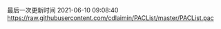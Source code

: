 最后一次更新时间 2021-06-10 09:08:40
https://raw.githubusercontent.com/cdlaimin/PACList/master/PACList.pac

